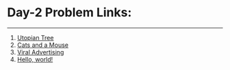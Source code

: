 # Day-2 Problem Links:
---

<ol>
 <li><a href='https://www.hackerrank.com/challenges/utopian-tree/problem?h_r=internal-search' target="_blank"> Utopian Tree</a></li>
 <li><a href='https://www.hackerrank.com/challenges/cats-and-a-mouse/problem?h_r=internal-search' target="_blank"> Cats and a Mouse</a> </li>
 <li><a href='https://www.hackerrank.com/challenges/strange-advertising/problem?h_r=internal-search' target="_blank"> Viral Advertising</a> </li>
 <li><a href="http://example.com/" target="_blank">Hello, world!</a></li>
</ol>
